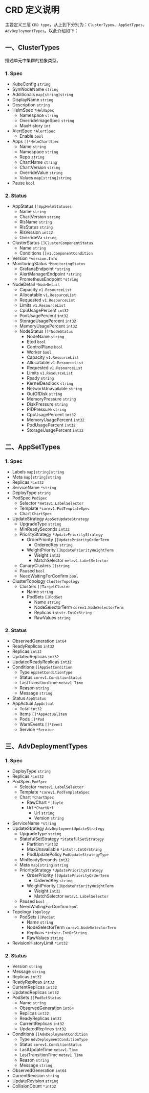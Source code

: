 # CRD 定义说明

主要定义三层 `CRD type`，从上到下分别为：`ClusterTypes`、`AppSetTypes`、`AdvDeploymentTypes`。以此介绍如下：

## 一、ClusterTypes

描述单元中集群的抽象类型。

### 1. Spec

- KubeConfig `string`
- SymNodeName `string`
- Additionals `map[string]string`
- DisplayName `string`
- Description `string`
- HelmSpec `*HelmSpec`
  - Namespace `string`
  - OverrideImageSpec `string`
  - MaxHistory `int`
- AlertSpec `*AlertSpec`
  - Enable `bool`
- Apps `[]*HelmChartSpec`
  - Name `string`
  - Namespace `string`
  - Repo `string`
  - ChartName `string`
  - ChartVersion `string`
  - OverrideValue `string`
  - Values `map[string]string`
- Pause `bool`

### 2. Status

- AppStatus `[]AppHelmStatuses`
  - Name `string`
  - ChartVersion `string`
  - RlsName `string`
  - RlsStatus `string`
  - RlsVersion `int32`
  - OverrideVa  `string`
- ClusterStatus `[]ClusterComponentStatus`
  - Name `string`
  - Conditions `[]v1.ComponentCondition`
- Version `*version.Info`
- MonitoringStatus `*MonitoringStatus`
  - GrafanaEndpoint `*string`
  - AlertManagerEndpoint `*string`
  - PrometheusEndpoint `*string`
- NodeDetail `*NodeDetail`
  - Capacity `v1.ResourceList`
  - Allocatable `v1.ResourceList`
  - Requested `v1.ResourceList`
  - Limits `v1.ResourceList`
  - CpuUsagePercent `int32`
  - PodUsagePercent `int32`
  - StorageUsagePercent `int32`
  - MemoryUsagePercent `int32`
  - NodeStatus `[]*NodeStatus`
    - NodeName `string`
    - Etcd `bool`
    - ControlPlane `bool`
    - Worker `bool`
    - Capacity `v1.ResourceList`
    - Allocatable `v1.ResourceList`
    - Requested `v1.ResourceList`
    - Limits `v1.ResourceList`
    - Ready `string`
    - KernelDeadlock `string`
    - NetworkUnavailable `string`
    - OutOfDisk `string`
    - MemoryPressure `string`
    - DiskPressure `string`
    - PIDPressure `string`
    - CpuUsagePercent `int32`
    - MemoryUsagePercent `int32`
    - PodUsagePercent `int32`
    - StorageUsagePercent `int32`


## 二、AppSetTypes

### 1. Spec

- Labels `map[string]string`
- Meta `map[string]string`
- Replicas `*int32`
- ServiceName `*string`
- DeployType `string`
- PodSpec `PodSpec`
  - Selector `*metav1.LabelSelector`
  - Template `*corev1.PodTemplateSpec`
  - Chart `ChartSpec`
- UpdateStrategy `AppSetUpdateStrategy`
  - UpgradeType `string`
  - MinReadySeconds `int32`
  - PriorityStrategy `*UpdatePriorityStrategy`
    - OrderPriority `[]UpdatePriorityOrderTerm`
      - OrderedKey `string`
    - WeightPriority `[]UpdatePriorityWeightTerm`
      - Weight `int32`
      - MatchSelector `metav1.LabelSelector`
  - CanaryClusters `[]string`
  - Paused `bool`
  - NeedWaitingForConfirm `bool`
- ClusterTopology `ClusterTopology`
  - Clusters `[]TargetCluster`
    - Name `string`
    - PodSets `[]PodSet`
      - Name `string`
      - NodeSelectorTerm `corev1.NodeSelectorTerm`
      - Replicas `intstr.IntOrString`
      - RawValues `string`

### 2. Status

- ObservedGeneration `int64`
- ReadyReplicas `int32`
- Replicas `int32`
- UpdatedReplicas `int32`
- UpdatedReadyReplicas `int32`
- Conditions `[]AppSetCondition`
  - Type `AppSetConditionType`
  - Status `corev1.ConditionStatus`
  - LastTransitionTime `metav1.Time`
  - Reason `string`
  - Message `string`
- Status `AppStatus`
- AppActual `AppActual`
  - Total `int32`
  - Items `[]*AppActualItem`
  - Pods `[]*Pod`
  - WarnEvents `[]*Event`
  - Service `*Service`

## 三、AdvDeploymentTypes

### 1. Spec

- DeployType `string`
- Replicas `*int32`
- PodSpec `PodSpec`
  - Selector `*metav1.LabelSelector`
  - Template `*corev1.PodTemplateSpec`
  - Chart `*ChartSpec`
    - RawChart `*[]byte`
    - Url `*ChartUrl`
      - Url `string`
      - Version `string`
- ServiceName `*string`
- UpdateStrategy `AdvDeploymentUpdateStrategy`
  - UpgradeType `string`
  - StatefulSetStrategy `*StatefulSetStrategy`
    - Partition `*int32`
    - MaxUnavailable `*intstr.IntOrString`
    - PodUpdatePolicy `PodUpdateStrategyType`
  - MinReadySeconds `int32`
  - Meta `map[string]string`
  - PriorityStrategy `*UpdatePriorityStrategy`
    - OrderPriority `[]UpdatePriorityOrderTerm`
      - OrderedKey `string`
    - WeightPriority `[]UpdatePriorityWeightTerm`
      - Weight `int32`
      - MatchSelector `metav1.LabelSelector`
  - Paused `bool`
  - NeedWaitingForConfirm `bool`
- Topology `Topology`
  - PodSets `[]PodSet`
    - Name `string`
    - NodeSelectorTerm `corev1.NodeSelectorTerm`
    - Replicas `*intstr.IntOrString`
    - RawValues `string`
- RevisionHistoryLimit `*int32`

### 2. Status

- Version `string`
- Message `string`
- Replicas `int32`
- ReadyReplicas `int32`
- CurrentReplicas `int32`
- UpdatedReplicas `int32`
- PodSets `[]PodSetStatus`
  - Name `string`
  - ObservedGeneration `int64`
  - Replicas `int32`
  - ReadyReplicas `int32`
  - CurrentReplicas `int32`
  - UpdatedReplicas `int32`
- Conditions `[]AdvDeploymentCondition`
  - Type `AdvDeploymentConditionType`
  - Status `corev1.ConditionStatus`
  - LastUpdateTime `metav1.Time`
  - LastTransitionTime `metav1.Time`
  - Reason `string`
  - Message `string`
- ObservedGeneration `int64`
- CurrentRevision `string`
- UpdateRevision `string`
- CollisionCount `*int32`
